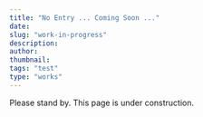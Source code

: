 ```yaml
---
title: "No Entry ... Coming Soon ..."
date:
slug: "work-in-progress"
description: 
author: 
thumbnail: 
tags: "test"
type: "works"
---
```


Please stand by. This page is under construction.